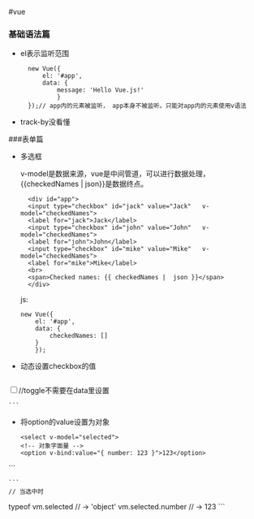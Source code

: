 #vue
### 基础语法篇

- el表示监听范围

		new Vue({
			el: '#app',
    		data: {
        		message: 'Hello Vue.js!'
         		}	
		});// app内的元素被监听， app本身不被监听。只能对app内的元素使用v语法

- track-by没看懂

###表单篇

- 多选框 

	v-model是数据来源，vue是中间管道，可以进行数据处理，{{checkedNames | json}}是数据终点。

		<div id="app">
		<input type="checkbox" id="jack" value="Jack" 	v-model="checkedNames">
		<label for="jack">Jack</label>
		<input type="checkbox" id="john" value="John" 	v-model="checkedNames">
		<label for="john">John</label>
		<input type="checkbox" id="mike" value="Mike" 	v-model="checkedNames">
		<label for="mike">Mike</label>
		<br>
		<span>Checked names: {{ checkedNames | 	json }}</span>
		</div>
	

   js:
 
   	```
   	new Vue({
  		el: '#app',
 	 	data: {
  	  		checkedNames: []
 	 	}
		});
	```
	
- 动态设置checkbox的值

	```
<input
  type="checkbox"
  v-model="toggle"
  v-bind:true-value="a"
  v-bind:false-value="b">//toggle不需要在data里设置
  
	```

- 将option的value设置为对象
	
	```
	<select v-model="selected">
  <!-- 对象字面量 -->
  <option v-bind:value="{ number: 123 }">123</option>
</select>
	```
	
	```
	// 当选中时
typeof vm.selected // -> 'object'
vm.selected.number // -> 123
	```
	

